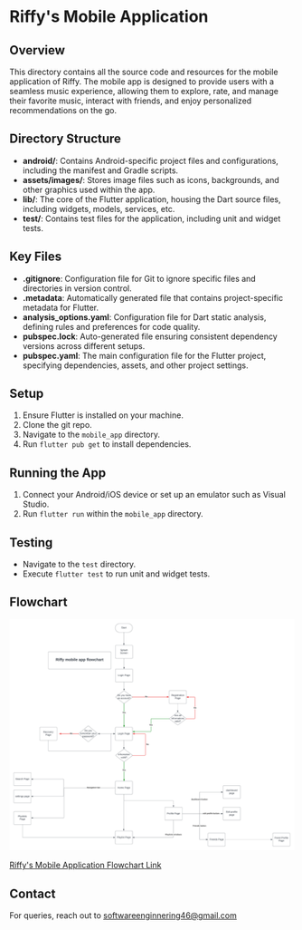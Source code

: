 # Riffy's Mobile Application

## Overview

This directory contains all the source code and resources for the mobile application of Riffy. The mobile app is designed to provide users with a seamless music experience, allowing them to explore, rate, and manage their favorite music, interact with friends, and enjoy personalized recommendations on the go.


## Directory Structure

- **android/**: Contains Android-specific project files and configurations, including the manifest and Gradle scripts.
- **assets/images/**: Stores image files such as icons, backgrounds, and other graphics used within the app.
- **lib/**: The core of the Flutter application, housing the Dart source files, including widgets, models, services, etc.
- **test/**: Contains test files for the application, including unit and widget tests.

## Key Files

- **.gitignore**: Configuration file for Git to ignore specific files and directories in version control.
- **.metadata**: Automatically generated file that contains project-specific metadata for Flutter.
- **analysis_options.yaml**: Configuration file for Dart static analysis, defining rules and preferences for code quality.
- **pubspec.lock**: Auto-generated file ensuring consistent dependency versions across different setups.
- **pubspec.yaml**: The main configuration file for the Flutter project, specifying dependencies, assets, and other project settings.


## Setup

1. Ensure Flutter is installed on your machine.
2. Clone the git repo.
2. Navigate to the `mobile_app` directory.
3. Run `flutter pub get` to install dependencies.


## Running the App

1. Connect your Android/iOS device or set up an emulator such as Visual Studio.
2. Run `flutter run` within the `mobile_app` directory.


## Testing

- Navigate to the `test` directory.
- Execute `flutter test` to run unit and widget tests.

## Flowchart

![Riffy Mobile Application Flowchart](https://github.com/SerhanTelatar/CS308-Project/blob/5412f9b41bfce7b2d0fbe8617d97bf84cb4f6e84/wikiAssets/Riffy%20Mobile%20App%20Flowchart.png)

[Riffy's Mobile Application Flowchart Link](https://lucid.app/lucidchart/f589891f-68e8-403e-8588-7db02f51fc22/edit?viewport_loc=-1161%2C-691%2C4291%2C2042%2C0_0&invitationId=inv_9a626b61-66c7-4093-b466-052897b3a03f)

## Contact

For queries, reach out to softwareenginnering46@gmail.com

